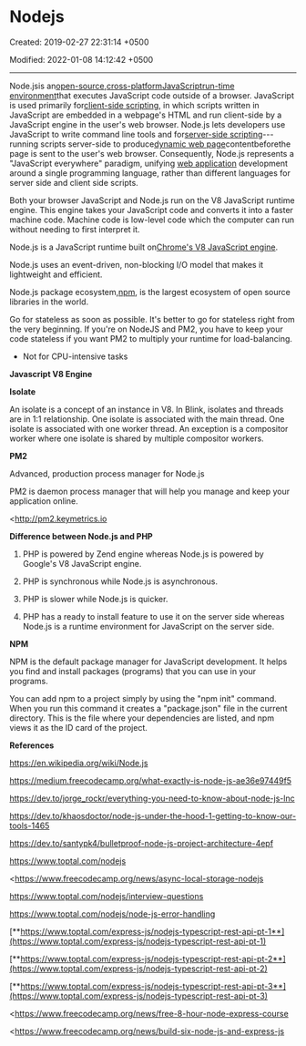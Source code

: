 # Nodejs

Created: 2019-02-27 22:31:14 +0500

Modified: 2022-01-08 14:12:42 +0500

---

Node.jsis an[open-source](https://en.wikipedia.org/wiki/Open-source_software),[cross-platform](https://en.wikipedia.org/wiki/Cross-platform)[JavaScript](https://en.wikipedia.org/wiki/JavaScript)[run-time environment](https://en.wikipedia.org/wiki/Runtime_system)that executes JavaScript code outside of a browser. JavaScript is used primarily for[client-side scripting](https://en.wikipedia.org/wiki/Client-side_scripting), in which scripts written in JavaScript are embedded in a webpage's HTML and run client-side by a JavaScript engine in the user's web browser. Node.js lets developers use JavaScript to write command line tools and for[server-side scripting](https://en.wikipedia.org/wiki/Server-side_scripting)---running scripts server-side to produce[dynamic web page](https://en.wikipedia.org/wiki/Dynamic_web_page)contentbeforethe page is sent to the user's web browser. Consequently, Node.js represents a "JavaScript everywhere" paradigm, unifying [web application](https://en.wikipedia.org/wiki/Web_application) development around a single programming language, rather than different languages for server side and client side scripts.



Both your browser JavaScript and Node.js run on the V8 JavaScript runtime engine. This engine takes your JavaScript code and converts it into a faster machine code. Machine code is low-level code which the computer can run without needing to first interpret it.



Node.js is a JavaScript runtime built on[Chrome's V8 JavaScript engine](https://developers.google.com/v8/).

Node.js uses an event-driven, non-blocking I/O model that makes it lightweight and efficient.

Node.js package ecosystem,[npm](https://www.npmjs.com/), is the largest ecosystem of open source libraries in the world.



Go for stateless as soon as possible. It's better to go for stateless right from the very beginning. If you're on NodeJS and PM2, you have to keep your code stateless if you want PM2 to multiply your runtime for load-balancing.


-   Not for CPU-intensive tasks



**Javascript V8 Engine**

**Isolate**

An isolate is a concept of an instance in V8. In Blink, isolates and threads are in 1:1 relationship. One isolate is associated with the main thread. One isolate is associated with one worker thread. An exception is a compositor worker where one isolate is shared by multiple compositor workers.



**PM2**

Advanced, production process manager for Node.js



PM2 is daemon process manager that will help you manage and keep your application online.



<http://pm2.keymetrics.io



**Difference between Node.js and PHP**

1.  PHP is powered by Zend engine whereas Node.js is powered by Google's V8 JavaScript engine.

2.  PHP is synchronous while Node.js is asynchronous.

3.  PHP is slower while Node.js is quicker.

4.  PHP has a ready to install feature to use it on the server side whereas Node.js is a runtime environment for JavaScript on the server side.



**NPM**

NPM is the default package manager for JavaScript development. It helps you find and install packages (programs) that you can use in your programs.



You can add npm to a project simply by using the "npm init" command. When you run this command it creates a "package.json" file in the current directory. This is the file where your dependencies are listed, and npm views it as the ID card of the project.



**References**

<https://en.wikipedia.org/wiki/Node.js>

<https://medium.freecodecamp.org/what-exactly-is-node-js-ae36e97449f5>



<https://dev.to/jorge_rockr/everything-you-need-to-know-about-node-js-lnc>

<https://dev.to/khaosdoctor/node-js-under-the-hood-1-getting-to-know-our-tools-1465>

<https://dev.to/santypk4/bulletproof-node-js-project-architecture-4epf>

<https://www.toptal.com/nodejs>



<https://www.freecodecamp.org/news/async-local-storage-nodejs

<https://www.toptal.com/nodejs/interview-questions>



<https://www.toptal.com/nodejs/node-js-error-handling>

[**https://www.toptal.com/express-js/nodejs-typescript-rest-api-pt-1**](https://www.toptal.com/express-js/nodejs-typescript-rest-api-pt-1)

[**https://www.toptal.com/express-js/nodejs-typescript-rest-api-pt-2**](https://www.toptal.com/express-js/nodejs-typescript-rest-api-pt-2)

[**https://www.toptal.com/express-js/nodejs-typescript-rest-api-pt-3**](https://www.toptal.com/express-js/nodejs-typescript-rest-api-pt-3)

<https://www.freecodecamp.org/news/free-8-hour-node-express-course

<https://www.freecodecamp.org/news/build-six-node-js-and-express-js
